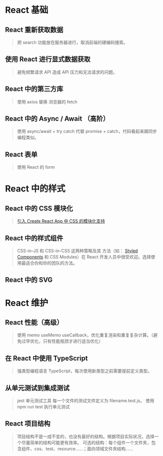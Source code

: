 # React 基础

## React 重新获取数据

> 把 search 功能放在服务器进行，取消前端的硬编码搜索。

## 使用 React 进行显式数据获取

> 避免频繁请求 API 造成 API 压力和无法请求的问题。

## React 中的第三方库

> 使用 axios 替换 浏览器的 fetch

## React 中的 Async / Await （高阶）

> 使用 async/await + try catch 代替 promise + catch，代码看起来跟同步编程类似。

## React 表单

> 使用 React 的 form

# React 中的样式

## React 中的 CSS 模块化

> [引入 Create React App 中 CSS 的模块化支持](https://create-react-app.dev/docs/adding-a-css-modules-stylesheet/)

## React 中的样式组件

> CSS-in-JS 和 CSS-in-CSS 这两种策略及其 方法（如： [Styled Components](https://styled-components.com/) 和 CSS Modules）在 React 开发人员中很受欢迎。选择使用最适合你和你的团队的方法。

## React 中的 SVG

# React 维护

## React 性能（高级）

> 使用 memo useMemo useCallback，优化重复渲染和重复复杂计算。（避免过早优化，只有性能瓶颈才进行适当优化）

## 在 React 中使用 TypeScript

> 强类型编程语言 TypeScript，每次使用新类型之前需要提前定义类型。

## 从单元测试到集成测试

> jest 单元测试工具
> 每一个文件的测试文件定义为 filename.test.js。
> 使用 npm run test 执行单元测试

## React 项目结构

> 项目结构不是一成不变的，也没有最好的结构。根据项目实际状况，选择一个尽量简单的结构可能更有效率。
> 可选的结构：每个组件一个文件夹，包含组件、css、test、resource……；面向领域文件夹结构……
